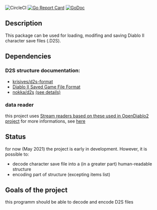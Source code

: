 ![CircleCI](https://img.shields.io/circleci/build/github/gucio321/d2d2s/master)
[![Go Report Card](https://goreportcard.com/badge/github.com/gucio321/d2d2s)](https://goreportcard.com/report/github.com/gucio321/d2d2s)
[![GoDoc](https://pkg.go.dev/badge/github.com/gucio321/d2d2s?utm_source=godoc)](https://pkg.go.dev/mod/github.com/gucio321/d2d2s)

## Description

This package can be used for loading, modifing and saving Diablo II
character save files (.D2S).

## Dependencies

### D2S structure documentation:

- [krisives/d2s-format](https://github.com/krisives/d2s-format)
- [Diablo II Saved Game File Format](https://user.xmission.com/~trevin/DiabloIIv1.09_File_Format.shtml)
- [nokka/d2s](https://github.com/nokka/d2s) [(see details)](./docs/base.md)

### data reader

this project uses [Stream readers based on these used in OpenDiablo2 project](https://github.com/OpenDiablo2/OpenDiablo2)
for more informations, see [here](./docs/base.md)

## Status

for now (May 2021) the project is early in development.
However, it is possible to:
- decode character save file into a (in a greater part) human-readable structure
- encoding part of structure (excepting items list)

## Goals of the project

this programm should be able to decode and encode D2S files
